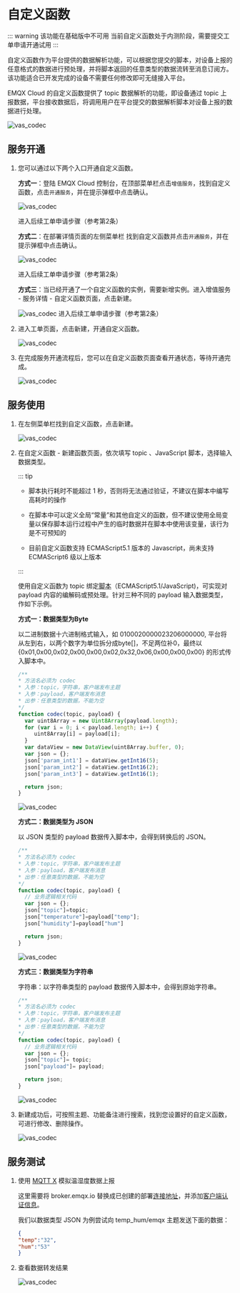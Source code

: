 # 自定义函数

::: warning
该功能在基础版中不可用
当前自定义函数处于内测阶段，需要提交工单申请开通试用
:::

自定义函数作为平台提供的数据解析功能，可以根据您提交的脚本，对设备上报的任意格式的数据进行预处理，并将脚本返回的任意类型的数据流转至消息订阅方。该功能适合已开发完成的设备不需要任何修改即可无缝接入平台。

EMQX Cloud 的自定义函数提供了 topic 数据解析的功能，即设备通过 topic 上报数据，平台接收数据后，将调用用户在平台提交的数据解析脚本对设备上报的数据进行处理。

![vas_codec](./_assets/codec-process.png)

## 服务开通

1. 您可以通过以下两个入口开通自定义函数。

   **方式一**：登陆 EMQX Cloud 控制台，在顶部菜单栏点击`增值服务`，找到自定义函数，点击`开通服务`，并在提示弹框中点击确认。

   ![vas_codec](./_assets/codec-create.png)

   进入后续工单申请步骤（参考第2条）


   **方式二**：在部署详情页面的左侧菜单栏 找到自定义函数并点击`开通服务`，并在提示弹框中点击确认。

   ![vas_codec](./_assets/codec_create_2.png)

   进入后续工单申请步骤（参考第2条）

   **方式三**：当已经开通了一个自定义函数的实例，需要新增实例。进入增值服务 - 服务详情 - 自定义函数页面，点击新建。


   ![vas_codec](./_assets/codec_details_new.png)
   进入后续工单申请步骤（参考第2条）


2. 进入工单页面，点击新建，开通自定义函数。

   ![vas_codec](./_assets/codec_tickets.png)

3. 在完成服务开通流程后，您可以在自定义函数页面查看开通状态，等待开通完成。

   ![vas_codec](./_assets/codec-status.png)

## 服务使用

1. 在左侧菜单栏找到自定义函数，点击新建。

   ![vas_codec](./_assets/codec-new.png)

2. 在自定义函数 - 新建函数页面，依次填写 topic 、JavaScript 脚本，选择输入数据类型。

   ::: tip

   * 脚本执行耗时不能超过 1 秒，否则将无法通过验证，不建议在脚本中编写高耗时的操作

   * 在脚本中可以定义全局“常量”和其他自定义的函数，但不建议使用全局变量以保存脚本运行过程中产生的临时数据并在脚本中使用该变量，该行为是不可预知的

   * 目前自定义函数支持 ECMAScript5.1 版本的 Javascript，尚未支持 ECMAScript6 级以上版本

   :::

   使用自定义函数为 topic 绑定[脚本](https://www.w3school.com.cn/js/js_es5.asp)（ECMAScript5.1/JavaScript)，可实现对 payload 内容的编解码或预处理。针对三种不同的 payload 输入数据类型，作如下示例。

   **方式一：数据类型为Byte**

   以二进制数据十六进制格式输入，如 0100020000023206000000, 平台将从左到右，以两个数字为单位拆分成byte[]，不足两位补0，最终以 {0x01,0x00,0x02,0x00,0x00,0x02,0x32,0x06,0x00,0x00,0x00} 的形式传入脚本中。

   ```JavaScript
   /**
   * 方法名必须为 codec
   * 入参：topic，字符串，客户端发布主题
   * 入参：payload，客户端发布消息
   * 出参：任意类型的数据，不能为空
   */  
   function codec(topic, payload) {
     var uint8Array = new Uint8Array(payload.length);
     for (var i = 0; i < payload.length; i++) {
        uint8Array[i] = payload[i];
     }
     var dataView = new DataView(uint8Array.buffer, 0);
     var json = {};
     json['param_int1'] = dataView.getInt16(5);
     json['param_int2'] = dataView.getInt16(2);
     json['param_int3'] = dataView.getInt16(1);

     return json;
   }
   ```

   ![vas_codec](./_assets/codec-byte.png)

    **方式二：数据类型为 JSON**

   以 JSON 类型的 payload 数据传入脚本中，会得到转换后的 JSON。

   ```JavaScript
   /**
   * 方法名必须为 codec
   * 入参：topic，字符串，客户端发布主题
   * 入参：payload，客户端发布消息
   * 出参：任意类型的数据，不能为空
   */
   function codec(topic, payload) {
     // 业务逻辑相关代码
     var json = {};
     json["topic"]=topic;
     json["temperature"]=payload["temp"];
     json["humidity"]=payload["hum"]

     return json;
   }
   ```

   ![vas_codec](./_assets/codec_json.png)

    **方式三：数据类型为字符串**

   字符串：以字符串类型的 payload 数据传入脚本中，会得到原始字符串。

   ```JavaScript
   /**
   * 方法名必须为 codec
   * 入参：topic，字符串，客户端发布主题
   * 入参：payload，客户端发布消息
   * 出参：任意类型的数据，不能为空
   */
   function codec(topic, payload) {
     // 业务逻辑相关代码
     var json = {};
     json["topic"]= topic;
     json["payload"]= payload;

     return json;
   }

   ```

   ![vas_codec](./_assets/codec_str.png)

3. 新建成功后，可按照主题、功能备注进行搜索，找到您设置好的自定义函数，可进行修改、删除操作。

   ![vas_codec](./_assets/codec-result.png)

## 服务测试

1. 使用 [MQTT X](https://mqttx.app/) 模拟温湿度数据上报

   这里需要将 broker.emqx.io 替换成已创建的部署[连接地址](../deployments/view_deployment.md)，并添加[客户端认证信息](../deployments/auth.md)。

   我们以数据类型 JSON 为例尝试向 temp_hum/emqx 主题发送下面的数据：

   ```json
   {
   "temp":"32",
   "hum":"53"
   }
   ```

2. 查看数据转发结果

   ![vas_codec](./_assets/codec-mqttx-result.png)
